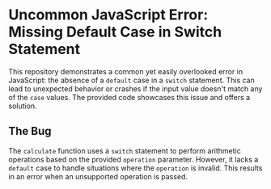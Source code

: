 # Uncommon JavaScript Error: Missing Default Case in Switch Statement

This repository demonstrates a common yet easily overlooked error in JavaScript: the absence of a `default` case in a `switch` statement.  This can lead to unexpected behavior or crashes if the input value doesn't match any of the `case` values.  The provided code showcases this issue and offers a solution.

## The Bug

The `calculate` function uses a `switch` statement to perform arithmetic operations based on the provided `operation` parameter. However, it lacks a `default` case to handle situations where the `operation` is invalid. This results in an error when an unsupported operation is passed.